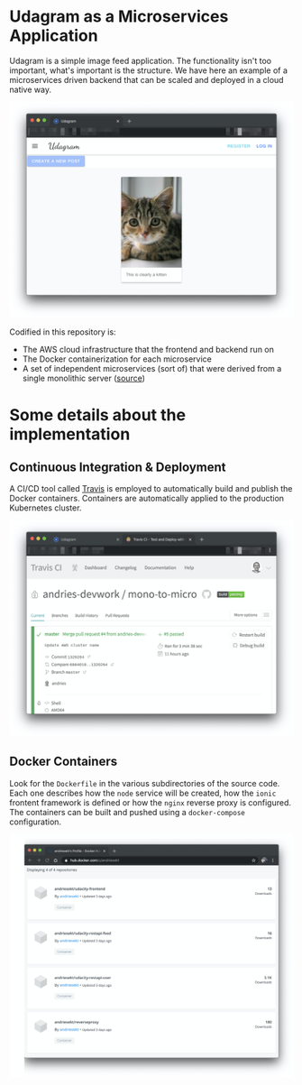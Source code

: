 # Udagram as a Microservices Application

Udagram is a simple image feed application.  The functionality isn't too important, what's important is the structure.  We have here an example of a microservices driven backend that can be scaled and deployed in a cloud native way.  

![udagram-screenshot-kitten](./udagram-screen.png)

Codified in this repository is:

- The AWS cloud infrastructure that the frontend and backend run on
- The Docker containerization for each microservice
- A set of independent microservices (sort of) that were derived from a single monolithic server ([source](https://github.com/scheeles/cloud-developer.git))

# Some details about the implementation

## Continuous Integration & Deployment

A CI/CD tool called [Travis](https://travis-ci.com/) is employed to automatically build and publish the Docker containers.  Containers are automatically applied to the production Kubernetes cluster.

![travis-integration](./udagram-travis.png)

## Docker Containers

Look for the `Dockerfile` in the various subdirectories of the source code.  Each one describes how the `node` service will be created, how the `ionic` frontent framework is defined or how the `nginx` reverse proxy is configured.  The containers can be built and pushed using a `docker-compose` configuration.

![docker-hub](./udagram-docker.png)
